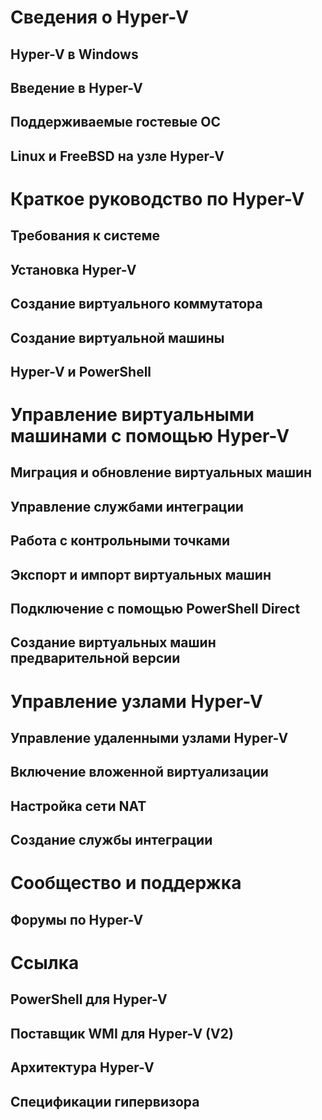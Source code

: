 # Сведения о Hyper-V

## <g id="1CapsExtId1" ctype="x-link"><g id="1CapsExtId2" ctype="x-linkText">Hyper-V в Windows</g><g id="1CapsExtId3" ctype="x-title"></g></g>

## <g id="1CapsExtId1" ctype="x-link"><g id="1CapsExtId2" ctype="x-linkText">Введение в Hyper-V</g><g id="1CapsExtId3" ctype="x-title"></g></g>

## <g id="1CapsExtId1" ctype="x-link"><g id="1CapsExtId2" ctype="x-linkText">Поддерживаемые гостевые ОС</g><g id="1CapsExtId3" ctype="x-title"></g></g>

## <g id="1CapsExtId1" ctype="x-link"><g id="1CapsExtId2" ctype="x-linkText">Linux и FreeBSD на узле Hyper-V</g><g id="1CapsExtId3" ctype="x-title"></g></g>

# Краткое руководство по Hyper-V

## <g id="1CapsExtId1" ctype="x-link"><g id="1CapsExtId2" ctype="x-linkText">Требования к системе</g><g id="1CapsExtId3" ctype="x-title"></g></g>

## <g id="1CapsExtId1" ctype="x-link"><g id="1CapsExtId2" ctype="x-linkText">Установка Hyper-V</g><g id="1CapsExtId3" ctype="x-title"></g></g>

## <g id="1CapsExtId1" ctype="x-link"><g id="1CapsExtId2" ctype="x-linkText">Создание виртуального коммутатора</g><g id="1CapsExtId3" ctype="x-title"></g></g>

## <g id="1CapsExtId1" ctype="x-link"><g id="1CapsExtId2" ctype="x-linkText">Создание виртуальной машины</g><g id="1CapsExtId3" ctype="x-title"></g></g>

## <g id="1CapsExtId1" ctype="x-link"><g id="1CapsExtId2" ctype="x-linkText">Hyper-V и PowerShell</g><g id="1CapsExtId3" ctype="x-title"></g></g>

# Управление виртуальными машинами с помощью Hyper-V

## <g id="1CapsExtId1" ctype="x-link"><g id="1CapsExtId2" ctype="x-linkText">Миграция и обновление виртуальных машин</g><g id="1CapsExtId3" ctype="x-title"></g></g>

## <g id="1CapsExtId1" ctype="x-link"><g id="1CapsExtId2" ctype="x-linkText">Управление службами интеграции</g><g id="1CapsExtId3" ctype="x-title"></g></g>

## <g id="1CapsExtId1" ctype="x-link"><g id="1CapsExtId2" ctype="x-linkText">Работа с контрольными точками</g><g id="1CapsExtId3" ctype="x-title"></g></g>

## <g id="1CapsExtId1" ctype="x-link"><g id="1CapsExtId2" ctype="x-linkText">Экспорт и импорт виртуальных машин</g><g id="1CapsExtId3" ctype="x-title"></g></g>

## <g id="1CapsExtId1" ctype="x-link"><g id="1CapsExtId2" ctype="x-linkText">Подключение с помощью PowerShell Direct</g><g id="1CapsExtId3" ctype="x-title"></g></g>

## <g id="1CapsExtId1" ctype="x-link"><g id="1CapsExtId2" ctype="x-linkText">Создание виртуальных машин предварительной версии</g><g id="1CapsExtId3" ctype="x-title"></g></g>

# Управление узлами Hyper-V

## <g id="1CapsExtId1" ctype="x-link"><g id="1CapsExtId2" ctype="x-linkText">Управление удаленными узлами Hyper-V</g><g id="1CapsExtId3" ctype="x-title"></g></g>

## <g id="1CapsExtId1" ctype="x-link"><g id="1CapsExtId2" ctype="x-linkText">Включение вложенной виртуализации</g><g id="1CapsExtId3" ctype="x-title"></g></g>

## <g id="1CapsExtId1" ctype="x-link"><g id="1CapsExtId2" ctype="x-linkText">Настройка сети NAT</g><g id="1CapsExtId3" ctype="x-title"></g></g>

## <g id="1CapsExtId1" ctype="x-link"><g id="1CapsExtId2" ctype="x-linkText">Создание службы интеграции</g><g id="1CapsExtId3" ctype="x-title"></g></g>

# Сообщество и поддержка

## <g id="1CapsExtId1" ctype="x-link"><g id="1CapsExtId2" ctype="x-linkText">Форумы по Hyper-V</g><g id="1CapsExtId3" ctype="x-title"></g></g>

# Ссылка

## <g id="1CapsExtId1" ctype="x-link"><g id="1CapsExtId2" ctype="x-linkText">PowerShell для Hyper-V</g><g id="1CapsExtId3" ctype="x-title"></g></g>

## <g id="1CapsExtId1" ctype="x-link"><g id="1CapsExtId2" ctype="x-linkText">Поставщик WMI для Hyper-V (V2)</g><g id="1CapsExtId3" ctype="x-title"></g></g>

## <g id="1CapsExtId1" ctype="x-link"><g id="1CapsExtId2" ctype="x-linkText">Архитектура Hyper-V</g><g id="1CapsExtId3" ctype="x-title"></g></g>

## <g id="1CapsExtId1" ctype="x-link"><g id="1CapsExtId2" ctype="x-linkText">Спецификации гипервизора</g><g id="1CapsExtId3" ctype="x-title"></g></g>




<!--HONumber=May16_HO1-->


